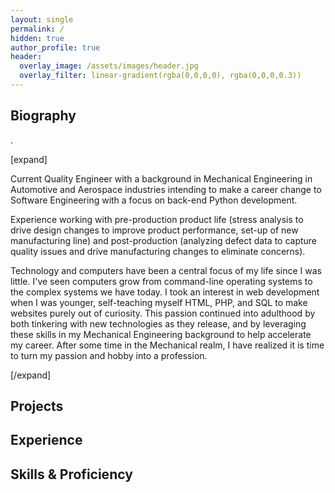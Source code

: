 ```yaml
---
layout: single
permalink: /
hidden: true
author_profile: true
header:
  overlay_image: /assets/images/header.jpg
  overlay_filter: linear-gradient(rgba(0,0,0,0), rgba(0,0,0,0.3))
---
```


<h2>
<span class="fa-stack fa-xs">
	<i class="fas fa-circle fa-stack-2x"></i>
	<i class="fa fa-user fa-stack-1x fa-inverse"></i>
</span>
Biography
</h2>

.

[expand]

Current Quality Engineer with a background in Mechanical Engineering in Automotive and Aerospace industries intending to make a career change to Software Engineering with a focus on back-end Python development.

Experience working with pre-production product life (stress analysis to drive design changes to improve product performance, set-up of new manufacturing line) and post-production (analyzing defect data to capture quality issues and drive manufacturing changes to eliminate concerns).

Technology and computers have been a central focus of my life since I was little. I've seen computers grow from command-line operating systems to the complex systems we have today. I took an interest in web development when I was younger, self-teaching myself HTML, PHP, and SQL to make websites purely out of curiosity. This passion continued into adulthood by both tinkering with new technologies as they release, and by leveraging these skills in my Mechanical Engineering background to help accelerate my career. After some time in the Mechanical realm, I have realized it is time to turn my passion and hobby into a profession.

[/expand]

<h2>
<span class="fa-stack fa-xs">
	<i class="fas fa-circle fa-stack-2x"></i>
	<i class="fa fa-archive fa-stack-1x fa-inverse"></i>
</span>
Projects
</h2>

<h2>
<span class="fa-stack fa-xs">
	<i class="fas fa-circle fa-stack-2x"></i>
	<i class="fa fa-briefcase fa-stack-1x fa-inverse"></i>
</span>
Experience
</h2>

<h2>
<span class="fa-stack fa-xs">
	<i class="fas fa-circle fa-stack-2x"></i>
	<i class="fa fa-wrench fa-stack-1x fa-inverse"></i>
</span>
Skills & Proficiency
</h2>